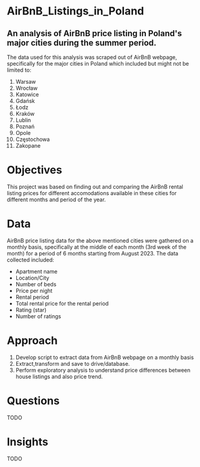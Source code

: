 # AirBnB_Listings_in_Poland
## An analysis of AirBnB price listing in Poland's major cities during the summer period.
The data used for this analysis was scraped out of AirBnB webpage, specifically for the major cities in
Poland which included but might not be limited to:
1. Warsaw
2. Wrocław
3. Katowice
4. Gdańsk
5. Łodz
6. Kraków
7. Lublin
8. Poznań
9. Opole
10. Częstochowa
11. Zakopane

# Objectives
This project was based on finding out and comparing the AirBnB rental listing prices for different
accomodations available in these cities for different months and period of the year.

# Data
AirBnB price listing data for the above mentioned cities were gathered on a monthly basis, specifically at
the middle of each month (3rd week of the month) for a period of 6 months starting from August 2023. The data
collected included:
- Apartment name
- Location/City
- Number of beds
- Price per night
- Rental period
- Total rental price for the rental period
- Rating (star)
- Number of ratings

# Approach
1. Develop script to extract data from AirBnB webpage on a monthly basis
2. Extract,transform and save to drive/database.
3. Perform exploratory analysis to understand price differences between house listings and also price trend.

# Questions
TODO
# Insights
TODO